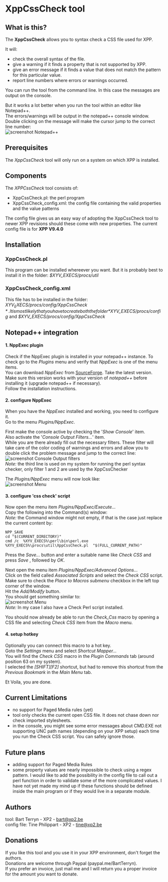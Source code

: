 # XppCssCheck tool
## What is this?
The **XppCssCheck** allows you to syntax check a CSS file used for XPP. 

It will: 
* check the overall syntax of the file.
* give a warning if it finds a property that is not supported by XPP.
* give an error message if it finds a value that does not match the pattern for this particular value.
* report line numbers where errors or warnings occurred. 

You can run the tool from the command line. In this case the messages are output on the console.

But it works a lot better when you run the tool within an editor like Notepad++.  
The errors/warnings will be output in the notepad++ console window.  
Double clicking on the message will make the cursor jump to the correct line number:  
![screenshot Notepad++](./Capture.png)

## Prerequisites
The *XppCssCheck* tool will only run on a system on which XPP is installed.

## Components
The *XPPCssCheck* tool consists of:
* XppCssCheck.pl: the perl program
* XppCssCheck_config.xml: the config file containing the valid properties and the value patterns

The config file gives us an easy way of adopting the XppCssCheck tool to newer XPP revisions should these come with new properties.
The current config file is for __XPP V9.4.0__

## Installation
### XppCssCheck.pl
This program can be installed whereever you want. But it is probably best to install it in the folder: *$XYV_EXECS/procs/util*

### XppCssCheck_config.xml
This file has to be installed in the folder: *$XYV_EXECS/procs/config/XppCssCheck*.  
It is most likely that you have to create both the folder *$XYV_EXECS/procs/config* and *$XYV_EXECS/procs/config/XppCssCheck*

## Notepad++ integration
#### 1. NppExec plugin
Check if the NppExec plugin is installed in your notepad++ instance. To check go to the *Plugins* menu and verify that *NppExec* is one of the menu items.  
You can download *NppExec* from [SourceForge](https://sourceforge.net/projects/npp-plugins/files/NppExec/). Take the latest version. 
Make sure this version works with your version of *notepad++* before installing it (upgrade notepad++ if necessary).  
Follow the installation instructions.

#### 2. configure NppExec
When you have the _NppExec_ installed and working, you need to configure it.  
Go to the menu _Plugins/NppExec_.

First make the console active by checking the '_Show Console_' item.  
Also activate the '_Console Output Filters..._' item.  
While you are there already fill out the necessary filters. These filter will take care of the color coding of warnings and errors and allow you to double click the problem message and jump to the correct line:   
![screenshot Console Output filters](./CaptureFilters.png)   
_Note:_ the third line is used on my system for running the perl syntax checker, only filter 1 and 2 are used by the XppCssChecker  


The _Plugins/NppExec_ menu will now look like:  
![screenshot Menu](./CaptureMenu.png)  

#### 3. configure 'css check' script
Now open the menu item  _Plugins/NppExec/Execute..._  
Copy the following into the Command(s) window:  
_Note:_ the Command window might not empty, if that is the case just replace the current content by:
```
NPP_SAVE
cd "$(CURRENT_DIRECTORY)"
cmd /c  %XYV_EXECS%\perl\bin\perl.exe %XYV_EXECS%\procs\util\XppCssCheck.pl  "$(FULL_CURRENT_PATH)" 
```
Press the _Save..._ button and enter a suitable name like _Check CSS_ and press _Save_ , followed by _OK_.

Next open the menu item  _Plugins/NppExec/Advanced Options..._   
Click on the field called _Associated Scripts_ and select the _Check CSS_ script.   
Make sure to check the _Place to Macros submenu_ checkbox in the left top corner of the window.   
Hit the _Add/Modify_ button.   
You should get something similar to:   
![screenshot Menu](./CaptureOptions.png)   
_Note:_ In my case I also have a Check Perl script installed. 

You should now already be able to run the _Check_Css_ macro by opening a CSS file and selecting _Check CSS_ item from the _Macro_ menu.

#### 4. setup hotkey
Optionally you can connect this macro to a hot key.  
Goto the _Settings_ menu and select _Shortcut Mapper..._  
You will find the _Check CSS_ macro in the _Plugin Commands_ tab (around position 63 on my system).  
I selected the _[SHIFT][F2]_ shortcut, but had to remove this shortcut from the _Previous Bookmark_ in the _Main Menu_ tab.  

Et Voila, you are done.

## Current Limitations
* no support for Paged Media rules (yet)
* tool only checks the current open CSS file. It does not chase down nor check imported stylesheets.
* in the console, you might see some error messages about CMD.EXE not supporting UNC path names (depending on your XPP setup) each time you run the Check CSS script. You can safely ignore those.

## Future plans
* adding support for Paged Media Rules
* some property values are nearly impossible to check using a regex pattern. I would like to add the possibility in the config file to call out a perl function in order to validate some of the more complicated values. I have not yet made my mind up if these functions should be defined inside the main program or if they would live in a separate module.

## Authors
tool: Bart Terryn - XP2 - bart@xp2.be  
config file: Tine Philippart - XP2 - tine@xp2.be

## Donations
If you like this tool and you use it in your XPP environment, don't forget the authors.  
Donations are welcome through Paypal (paypal.me/BartTerryn).  
If you prefer an invoice, just mail me and I will return you a proper invoice for the amount you want to donate.

